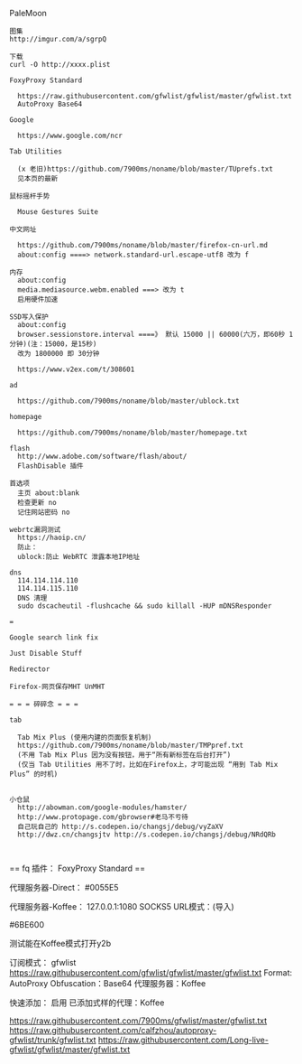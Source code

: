 
PaleMoon
```
图集
http://imgur.com/a/sgrpQ

下载
curl -O http://xxxx.plist

FoxyProxy Standard

  https://raw.githubusercontent.com/gfwlist/gfwlist/master/gfwlist.txt
  AutoProxy Base64

Google

  https://www.google.com/ncr

Tab Utilities

  (x 老旧)https://github.com/7900ms/noname/blob/master/TUprefs.txt
  见本页的最新

鼠标摇杆手势

  Mouse Gestures Suite
  
中文网址

  https://github.com/7900ms/noname/blob/master/firefox-cn-url.md
  about:config ====> network.standard-url.escape-utf8 改为 f

内存
  about:config
  media.mediasource.webm.enabled ===> 改为 t
  启用硬件加速

SSD写入保护
  about:config
  browser.sessionstore.interval ====》 默认 15000 || 60000(六万，即60秒 1分钟)(注：15000，是15秒)
  改为 1800000 即 30分钟

  https://www.v2ex.com/t/308601

ad

  https://github.com/7900ms/noname/blob/master/ublock.txt

homepage

  https://github.com/7900ms/noname/blob/master/homepage.txt

flash
  http://www.adobe.com/software/flash/about/
  FlashDisable 插件

首选项
  主页 about:blank
  检查更新 no
  记住网站密码 no

webrtc漏洞测试
  https://haoip.cn/
  防止：
  ublock:防止 WebRTC 泄露本地IP地址

dns
  114.114.114.110
  114.114.115.110
  DNS 清理
  sudo dscacheutil -flushcache && sudo killall -HUP mDNSResponder

=

Google search link fix

Just Disable Stuff

Redirector

Firefox-网页保存MHT UnMHT

= = = 碎碎念 = = =

tab

  Tab Mix Plus (使用内建的页面恢复机制)
  https://github.com/7900ms/noname/blob/master/TMPpref.txt
  (不用 Tab Mix Plus 因为没有按钮，用于“所有新标签在后台打开”)
  (仅当 Tab Utilities 用不了时，比如在Firefox上，才可能出现 “用到 Tab Mix Plus” 的时机)


小仓鼠
  http://abowman.com/google-modules/hamster/
  http://www.protopage.com/gbrowser#老马不亏待
  自己玩自己的 http://s.codepen.io/changsj/debug/vyZaXV
  http://dwz.cn/changsjtv http://s.codepen.io/changsj/debug/NRdQRb
  
  
```


== fq 插件： FoxyProxy Standard ==

代理服务器-Direct：
 #0055E5

代理服务器-Koffee：
 127.0.0.1:1080 SOCKS5
 URL模式：(导入)

 #6BE600

 测试能在Koffee模式打开y2b

订阅模式：
 gfwlist
 https://raw.githubusercontent.com/gfwlist/gfwlist/master/gfwlist.txt
 Format: AutoProxy
 Obfuscation：Base64
 代理服务器：Koffee

快速添加：
 启用
 已添加式样的代理：Koffee




https://raw.githubusercontent.com/7900ms/gfwlist/master/gfwlist.txt
https://raw.githubusercontent.com/calfzhou/autoproxy-gfwlist/trunk/gfwlist.txt
https://raw.githubusercontent.com/Long-live-gfwlist/gfwlist/master/gfwlist.txt



